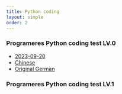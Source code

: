 ```yaml
---
title: Python coding
layout: simple
order: 2
---
```


### Programeres Python coding test LV.0
- [2023-09-20](/_post/2023-09-20-Python_coding_Lv0-1)
- [Chinese](/literature/stories/Franz_Kafka/饥饿艺术家)
- [Original German](/literature/stories/Franz_Kafka/Ein_Hungerkuenstler)
  


### Programeres Python coding test LV.1

